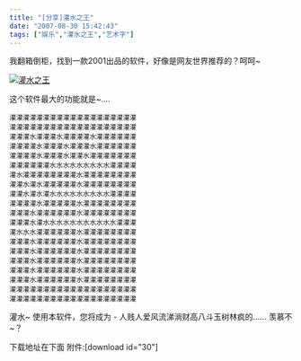 ```yaml
---
title: "[分享]灌水之王"
date: "2007-08-30 15:42:43"
tags: ["娱乐","灌水之王","艺术字"]
---
```



我翻箱倒柜，找到一款2001出品的软件，好像是网友世界推荐的？呵呵~

[![](http://attachment.soulteary.com/wp/2007/08/water.jpg "灌水之王")](http://attachment.soulteary.com/wp/2007/08/water.jpg)

这个软件最大的功能就是~....

```
灌灌灌灌灌灌灌灌灌灌灌灌灌灌灌灌灌灌灌
灌灌灌灌灌灌灌灌灌灌灌灌灌灌灌灌灌灌灌
灌灌灌水灌灌灌水灌灌灌灌水灌灌灌灌灌灌
灌灌灌灌水灌灌灌水灌灌灌水灌灌灌灌灌灌
灌灌灌灌水灌灌灌水灌灌水灌灌灌灌灌灌灌
灌灌灌灌灌灌水水水水水水水水水灌灌灌灌
灌水灌灌灌灌灌灌灌灌水灌灌灌灌灌灌灌灌
灌灌水灌水灌灌灌灌灌水灌灌灌灌灌灌灌灌
灌灌水灌水灌水水水水水水水水水灌灌灌灌
灌灌灌灌水灌灌灌灌灌水灌灌灌灌灌灌灌灌
灌灌灌水灌灌灌灌灌灌水灌灌灌灌灌灌灌灌
灌灌灌水灌水水水水水水水水水水水灌灌灌
灌水水水灌灌灌灌灌灌水灌灌灌灌灌灌灌灌
灌灌灌水灌灌灌灌灌灌水灌灌灌灌灌灌灌灌
灌灌灌水灌灌灌灌灌灌水灌灌灌灌灌灌灌灌
灌灌灌水灌灌灌灌灌灌水灌灌灌灌灌灌灌灌
灌灌灌水灌灌灌灌灌灌水灌灌灌灌灌灌灌灌
灌灌灌水灌灌灌灌灌灌水灌灌灌灌灌灌灌灌
灌灌灌灌灌灌灌灌灌灌灌灌灌灌灌灌灌灌灌
灌灌灌灌灌灌灌灌灌灌灌灌灌灌灌灌灌灌灌
```

灌水~ 使用本软件，您将成为 - 人贱人爱风流涕淌财高八斗玉树林疯的...... 羡慕不~？

下载地址在下面 附件:[download id="30"]